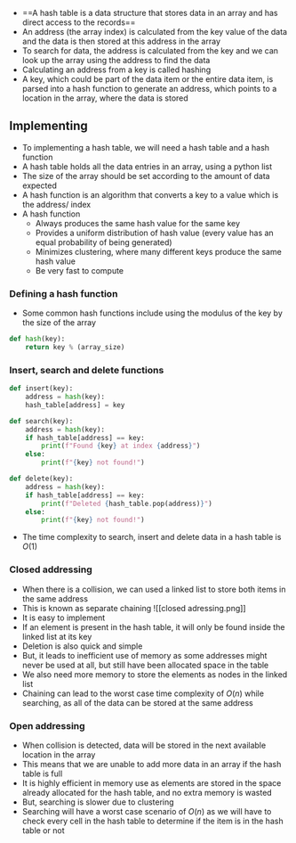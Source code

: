 - ==A hash table is a data structure that stores data in an array and has direct access to the records==
- An address (the array index) is calculated from the key value of the data and the data is then stored at this address in the array
- To search for data, the address is calculated from the key and we can look up the array using the address to find the data
- Calculating an address from a key is called hashing
- A key, which could be part of the data item or the entire data item, is parsed into a hash function to generate an address, which points to a location in the array, where the data is stored
## Implementing
- To implementing a hash table, we will need a hash table and a hash function
- A hash table holds all the data entries in an array, using a python list
- The size of the array should be set according to the amount of data expected
- A hash function is an algorithm that converts a key to a value which is the address/ index
- A hash function
	- Always produces the same hash value for the same key
	- Provides a uniform distribution of hash value (every value has an equal probability of being generated)
	- Minimizes clustering, where many different keys produce the same hash value
	- Be very fast to compute
### Defining a hash function
- Some common hash functions include using the modulus of the key by the size of the array
```Python
def hash(key):
	return key % (array_size)
```
### Insert, search and delete functions
```Python
def insert(key):
	address = hash(key):
	hash_table[address] = key

def search(key):
	address = hash(key):
	if hash_table[address] == key:
		print(f"Found {key} at index {address}")
	else:
		print(f"{key} not found!")

def delete(key):
	address = hash(key):
	if hash_table[address] == key:
		print(f"Deleted {hash_table.pop(address)}")
	else:
		print(f"{key} not found!")
```
- The time complexity to search, insert and delete data in a hash table is $O(1)$
### Closed addressing
- When there is a collision, we can used a linked list to store both items in the same address
- This is known as separate chaining
![[closed adressing.png]]
- It is easy to implement
- If an element is present in the hash table, it will only be found inside the linked list at its key
- Deletion is also quick and simple
- But, it leads to inefficient use of memory as some addresses might never be used at all, but still have been allocated space in the table
- We also need more memory to store the elements as nodes in the linked list
- Chaining can lead to the worst case time complexity of $O(n)$ while searching, as all of the data can be stored at the same address
### Open addressing
- When collision is detected, data will be stored in the next available location in the array
- This means that we are unable to add more data in an array if the hash table is full
- It is highly efficient in memory use as elements are stored in the space already allocated for the hash table, and no extra memory is wasted
- But, searching is slower due to clustering
- Searching will have a worst case scenario of $O(n)$ as we will have to check every cell in the hash table to determine if the item is in the hash table or not
